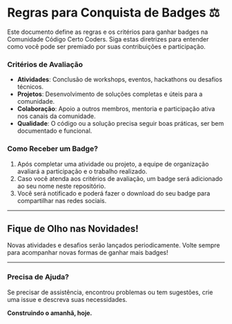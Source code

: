# Regras para Conquista de Badges ⚖️

Este documento define as regras e os critérios para ganhar badges na Comunidade Código Certo Coders. Siga estas diretrizes para entender como você pode ser premiado por suas contribuições e participação.

### Critérios de Avaliação

- **Atividades**: Conclusão de workshops, eventos, hackathons ou desafios técnicos.
- **Projetos**: Desenvolvimento de soluções completas e úteis para a comunidade.
- **Colaboração**: Apoio a outros membros, mentoria e participação ativa nos canais da comunidade.
- **Qualidade**: O código ou a solução precisa seguir boas práticas, ser bem documentado e funcional.

### Como Receber um Badge?

1. Após completar uma atividade ou projeto, a equipe de organização avaliará a participação e o trabalho realizado.
2. Caso você atenda aos critérios de avaliação, um badge será adicionado ao seu nome neste repositório.
3. Você será notificado e poderá fazer o download do seu badge para compartilhar nas redes sociais.

---

## Fique de Olho nas Novidades!

Novas atividades e desafios serão lançados periodicamente. Volte sempre para acompanhar novas formas de ganhar mais badges!

---

### Precisa de Ajuda?

Se precisar de assistência, encontrou problemas ou tem sugestões, crie uma issue e descreva suas necessidades.

**Construindo o amanhã, hoje.**
